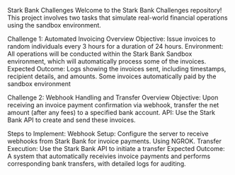 Stark Bank Challenges
Welcome to the Stark Bank Challenges repository!
This project involves two tasks that simulate real-world financial operations using the sandbox environment.


Challenge 1: Automated Invoicing
Overview
Objective: Issue invoices to random individuals every 3 hours for a duration of 24 hours.
Environment: All operations will be conducted within the Stark Bank Sandbox environment, which will automatically process some of the invoices.
Expected Outcome:
Logs showing the invoices sent, including timestamps, recipient details, and amounts.
Some invoices automatically paid by the sandbox environment

Challenge 2: Webhook Handling and Transfer
Overview
Objective: Upon receiving an invoice payment confirmation via webhook, transfer the net amount (after any fees) to a specified bank account.
API:
Use the Stark Bank API to create and send these invoices.

Steps to Implement:
Webhook Setup:
Configure the server to receive webhooks from Stark Bank for invoice payments. Using NGROK.
Transfer Execution:
Use the Stark Bank API to initiate a transfer
Expected Outcome:
A system that automatically receivies invoice payments and performs corresponding bank transfers, with detailed logs for auditing.
